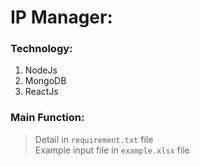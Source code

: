 # IP Manager:  
  
### Technology:
  1. NodeJs  
  2. MongoDB  
  3. ReactJs  
### Main Function:  
> Detail in `requirement.txt` file  
> Example input file in `example.xlsx` file
    
  
